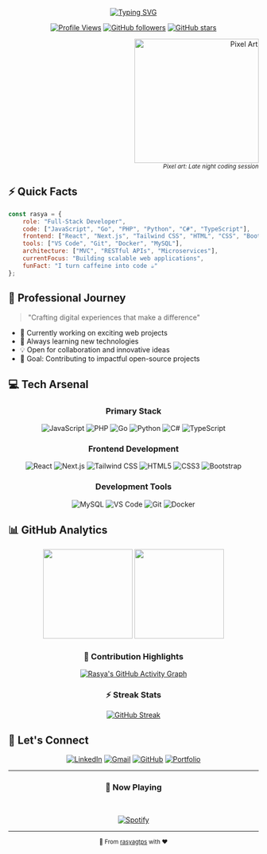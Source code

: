 <div align="center">

[![Typing SVG](https://readme-typing-svg.demolab.com?font=Montserrat&weight=600&size=28&pause=1000&color=6793F7&center=true&vCenter=true&width=435&lines=Welcome+to+my+digital+space!;I'm+Rasya+Rayhan;Full-Stack+Developer;Problem+Solver;Tech+Enthusiast)](https://git.io/typing-svg)

[![Profile Views](https://komarev.com/ghpvc/?username=rasyagtps&color=6793F7&style=flat-square)](https://github.com/rasyagtps)
[![GitHub followers](https://img.shields.io/github/followers/rasyagtps?style=flat-square&color=6793F7)](https://github.com/rasyagtps?tab=followers)
[![GitHub stars](https://img.shields.io/github/stars/rasyagtps?style=flat-square&color=6793F7)](https://github.com/rasyagtps?tab=stars)

</div>

<div align="right">
  <img src="https://github.com/user-attachments/assets/3dd95ed7-9349-404f-8506-a3ad9a4cf5fb" alt="Pixel Art" width="250">
  <br>
  <sub><i>Pixel art: Late night coding session</i></sub>
</div>

## ⚡ Quick Facts

```javascript
const rasya = {
    role: "Full-Stack Developer",
    code: ["JavaScript", "Go", "PHP", "Python", "C#", "TypeScript"],
    frontend: ["React", "Next.js", "Tailwind CSS", "HTML", "CSS", "Bootstrap"],
    tools: ["VS Code", "Git", "Docker", "MySQL"],
    architecture: ["MVC", "RESTful APIs", "Microservices"],
    currentFocus: "Building scalable web applications",
    funFact: "I turn caffeine into code ☕"
};
```

## 💫 Professional Journey

> "Crafting digital experiences that make a difference"

- 🚀 Currently working on exciting web projects
- 🌱 Always learning new technologies
- 💡 Open for collaboration and innovative ideas
- 🎯 Goal: Contributing to impactful open-source projects

## 💻 Tech Arsenal

<div align="center">

### Primary Stack
![JavaScript](https://img.shields.io/badge/-JavaScript-F7DF1E?style=for-the-badge&logo=javascript&logoColor=black)
![PHP](https://img.shields.io/badge/-PHP-777BB4?style=for-the-badge&logo=php&logoColor=white)
![Go](https://img.shields.io/badge/-Go-00ADD8?style=for-the-badge&logo=go&logoColor=white)
![Python](https://img.shields.io/badge/-Python-3776AB?style=for-the-badge&logo=python&logoColor=white)
![C#](https://img.shields.io/badge/-C%23-239120?style=for-the-badge&logo=c-sharp&logoColor=white)
![TypeScript](https://img.shields.io/badge/-TypeScript-3178C6?style=for-the-badge&logo=typescript&logoColor=white)

### Frontend Development
![React](https://img.shields.io/badge/-React-61DAFB?style=for-the-badge&logo=react&logoColor=black)
![Next.js](https://img.shields.io/badge/-Next.js-000000?style=for-the-badge&logo=next.js&logoColor=white)
![Tailwind CSS](https://img.shields.io/badge/-Tailwind_CSS-38B2AC?style=for-the-badge&logo=tailwind-css&logoColor=white)
![HTML5](https://img.shields.io/badge/-HTML5-E34F26?style=for-the-badge&logo=html5&logoColor=white)
![CSS3](https://img.shields.io/badge/-CSS3-1572B6?style=for-the-badge&logo=css3&logoColor=white)
![Bootstrap](https://img.shields.io/badge/-Bootstrap-7952B3?style=for-the-badge&logo=bootstrap&logoColor=white)

### Development Tools
![MySQL](https://img.shields.io/badge/-MySQL-4479A1?style=for-the-badge&logo=mysql&logoColor=white)
![VS Code](https://img.shields.io/badge/-VS_Code-007ACC?style=for-the-badge&logo=visual-studio-code&logoColor=white)
![Git](https://img.shields.io/badge/-Git-F05032?style=for-the-badge&logo=git&logoColor=white)
![Docker](https://img.shields.io/badge/-Docker-2496ED?style=for-the-badge&logo=docker&logoColor=white)

</div>

## 📊 GitHub Analytics

<div align="center">

<img height="180em" src="https://github-readme-stats.vercel.app/api?username=rasyagtps&show_icons=true&theme=tokyonight&include_all_commits=true&count_private=true&border_radius=15&hide_border=true&bg_color=0D1117"/>

<img height="180em" src="https://github-readme-stats.vercel.app/api/top-langs/?username=rasyagtps&layout=compact&langs_count=7&theme=tokyonight&border_radius=15&hide_border=true&bg_color=0D1117"/>

### 🌟 Contribution Highlights
[![Rasya's GitHub Activity Graph](https://github-readme-activity-graph.vercel.app/graph?username=rasyagtps&theme=tokyo-night&hide_border=true&bg_color=0D1117)](https://github.com/rasyagtps)

### ⚡ Streak Stats
[![GitHub Streak](https://github-readme-streak-stats.herokuapp.com?user=rasyagtps&theme=tokyonight&hide_border=true&background=0D1117)](https://git.io/streak-stats)

</div>

## 🤝 Let's Connect

<div align="center">

[![LinkedIn](https://img.shields.io/badge/-LINKEDIN-0077B5?style=for-the-badge&logo=linkedin&logoColor=white)](https://www.linkedin.com/in/your-linkedin)
[![Gmail](https://img.shields.io/badge/-GMAIL-D14836?style=for-the-badge&logo=gmail&logoColor=white)](mailto:your.email@gmail.com)
[![GitHub](https://img.shields.io/badge/-GITHUB-181717?style=for-the-badge&logo=github&logoColor=white)](https://github.com/rasyagtps)
[![Portfolio](https://img.shields.io/badge/-PORTFOLIO-000000?style=for-the-badge&logo=react&logoColor=white)](https://your-portfolio.com)

</div>

<div align="center">

---

### 🎵 Now Playing
&nbsp;<div align="center">
  [![Spotify](https://novatorem.vercel.app/api/spotify?background_color=0d1117&border_color=ffffff)](https://open.spotify.com/user/rasyasigmabangetjir)
</div>


---

<sub>🌟 From [rasyagtps](https://github.com/rasyagtps) with ❤️</sub>

</div>
